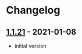 # Changelog
## [1.1.21](https://github.com/squalomail/#REPO_NAME#/releases/tag/1.1.21) - 2021-01-08
- initial version
